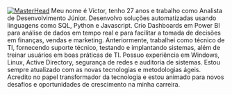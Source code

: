 [![MasterHead]("header.png")]("https://github.com/victoresser")
Meu nome é Victor, tenho 27 anos e trabalho como Analista de Desenvolvimento Júnior. Desenvolvo soluções automatizadas usando linguagens como SQL, Python e Javascript. Crio Dashboards em Power BI para análise de dados em tempo real e para facilitar a tomada de decisões em finanças, vendas e marketing. Anteriormente, trabalhei como técnico de TI, fornecendo suporte técnico, testando e implantando sistemas, além de treinar usuários em boas práticas de TI. Possuo experiência em Windows, Linux, Active Directory, segurança de redes e auditoria de sistemas. Estou sempre atualizado com as novas tecnologias e metodologias ágeis. Acredito no papel transformador da tecnologia e estou animado para novos desafios e oportunidades de crescimento na minha carreira.
